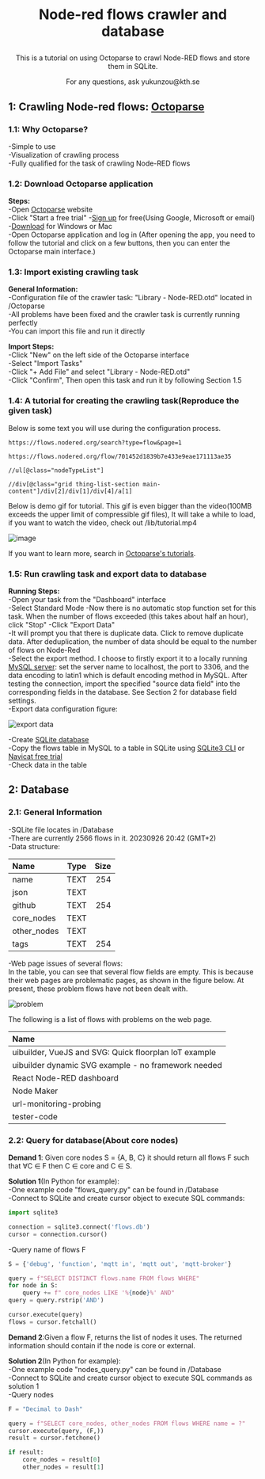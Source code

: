 # <p align="center">Node-red flows crawler and database</p>
<p align="center">This is a tutorial on using Octoparse to crawl Node-RED flows and store them in SQLite.</p>  
<p align="center">For any questions, ask yukunzou@kth.se</p>  

## 1: Crawling Node-red flows: [Octoparse](https://www.octoparse.com/)
### 1.1: Why Octoparse?
-Simple to use  
-Visualization of crawling process  
-Fully qualified for the task of crawling Node-RED flows
### 1.2: Download Octoparse application
**Steps:**  
-Open [Octoparse](https://www.octoparse.com/) website  
-Click "Start a free trial"
-[Sign up](https://identity.octoparse.com/IntersignUp?lang=en-US&returnUrl=%2Fconnect%2Fauthorize%2Fcallback%3Fclient_id%3DOctoparse%26scope%3Dopenid%2520profile%26response_type%3Dcode%26redirect_uri%3Dhttps%253A%252F%252Fwww.octoparse.com%252Flogin-callback%26nonce%3De_dXVyIm2p5yQoqLf92nUPzxF3TrG3EwLafMkj2KylE%26state%3D1y7e2NScSy855S7oGSe1VincQ-3qvZ-JuYzPoB-TVGI%26registry%3Dtrue%26language%3Den-US%26origin%3Den-US%26language%3Den-US%26client_id%3DOctoparse) for free(Using Google, Microsoft or email)  
-[Download](https://www.octoparse.com/download) for Windows or Mac  
-Open Octoparse application and log in (After opening the app, you need to follow the tutorial and click on a few buttons, then you can enter the Octoparse main interface.)
### 1.3: Import existing crawling task
**General Information:**  
-Configuration file of the crawler task: "Library - Node-RED.otd" located in /Octoparse  
-All problems have been fixed and the crawler task is currently running perfectly  
-You can import this file and run it directly

**Import Steps:**  
-Click "New" on the left side of the Octoparse interface  
-Select "Import Tasks"  
-Click "+ Add File" and select "Library - Node-RED.otd"  
-Click "Confirm", Then open this task and run it by following Section 1.5
### 1.4: A tutorial for creating the crawling task(Reproduce the given task)

Below is some text you will use during the configuration process.  
```
https://flows.nodered.org/search?type=flow&page=1

https://flows.nodered.org/flow/701452d1839b7e433e9eae171113ae35

//ul[@class="nodeTypeList"]

//div[@class="grid thing-list-section main-content"]/div[2]/div[1]/div[4]/a[1]
```

Below is demo gif for tutorial. This gif is even bigger than the video(100MB exceeds the upper limit of compressible gif files), It will take a while to load, if you want to watch the video, check out /lib/tutorial.mp4   

![image](https://github.com/792445363/flow_crawl/blob/main/lib/865652-video1139592532-20230928-183830.gif)  

If you want to learn more, search in [Octoparse's tutorials](https://helpcenter.octoparse.com/hc/en-us).  

### 1.5: Run crawling task and export data to database
**Running Steps:**  
-Open your task from the "Dashboard" interface  
-Select Standard Mode
-Now there is no automatic stop function set for this task. When the number of flows exceeded (this takes about half an hour), click "Stop" 
-Click "Export Data"  
-It will prompt you that there is duplicate data. Click to remove duplicate data. After deduplication, the number of data should be equal to the number of flows on Node-Red  
-Select the export method. I choose to firstly export it to a locally running [MySQL server](https://dev.mysql.com/downloads/mysql/): set the server name to localhost, the port to 3306, and the data encoding to latin1 which is default encoding method in MySQL. After testing the connection, import the specified "source data field" into the corresponding fields in the database. See Section 2 for database field settings.  
-Export data configuration figure:  

![export data](https://github.com/792445363/flow_crawl/blob/main/lib/export%20data.png)  

-Create [SQLite database](https://www.sqlite.org/download.html)  
-Copy the flows table in MySQL to a table in SQLite using [SQLite3 CLI](https://linux.die.net/man/1/sqlite3) or [Navicat free trial](https://www.navicat.com/en/download/navicat-premium)  
-Check data in the table
## 2: Database  
### 2.1: General Information  
-SQLite file locates in /Database  
-There are currently 2566 flows in it. 20230926 20:42 (GMT+2)  
-Data structure:  

| Name        | Type | Size |
|:------------|:----:|-----:|
| name        | TEXT |  254 |
| json        | TEXT |      |  
| github      | TEXT |  254 |
| core_nodes  | TEXT |      |
| other_nodes | TEXT |      |
| tags        | TEXT |  254 |

-Web page issues of several flows:  
In the table, you can see that several flow fields are empty. This is because their web pages are problematic pages, as shown in the figure below. At present, these problem flows have not been dealt with.  

![problem](https://github.com/792445363/flow_crawl/blob/main/lib/problem.png)

The following is a list of flows with problems on the web page.

| Name    |
|:--------|
| uibuilder, VueJS and SVG: Quick floorplan IoT example        |
|    uibuilder dynamic SVG example - no framework needed     |
|    React Node-RED dashboard     |
|     Node Maker    |
|     url-monitoring-probing    |
|      tester-code   |
  
### 2.2: Query for database(About core nodes)  
**Demand 1**: Given core nodes S = {A, B, C} it should return all flows F such that ∀C ∈ F then C ∈ core and C ∈ S.  

**Solution 1**(In Python for example):  
-One example code "flows_query.py" can be found in /Database  
-Connect to SQLite and create cursor object to execute SQL commands:  
```Python
import sqlite3

connection = sqlite3.connect('flows.db')
cursor = connection.cursor()
```
-Query name of flows F
```Python
S = {'debug', 'function', 'mqtt in', 'mqtt out', 'mqtt-broker'}

query = f"SELECT DISTINCT flows.name FROM flows WHERE"
for node in S:
    query += f" core_nodes LIKE '%{node}%' AND"
query = query.rstrip('AND')

cursor.execute(query)
flows = cursor.fetchall()
```  

**Demand 2**:Given a flow F, returns the list of nodes it uses. The returned
information should contain if the node is core or external.  

**Solution 2**(In Python for example):  
-One example code "nodes_query.py" can be found in /Database  
-Connect to SQLite and create cursor object to execute SQL commands as solution 1  
-Query nodes  
```Python
F = "Decimal to Dash"

query = f"SELECT core_nodes, other_nodes FROM flows WHERE name = ?"
cursor.execute(query, (F,))
result = cursor.fetchone()

if result:
    core_nodes = result[0]
    other_nodes = result[1]
```






